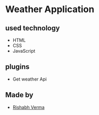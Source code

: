 # Weather Application

## used technology
- HTML
- CSS
- JavaScript

## plugins
- Get weather Api

## Made by 
 - [Rishabh Verma](https://www.github.com/rishabh-060)